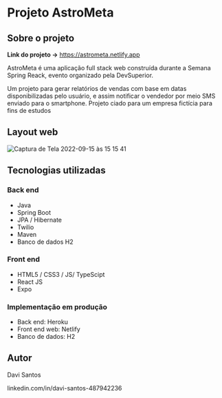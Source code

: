 # Projeto AstroMeta

## Sobre o projeto

**Link do projeto ->** https://astrometa.netlify.app

AstroMeta é uma aplicação full stack web construída durante a Semana Spring Reack, evento organizado pela DevSuperior.

Um projeto para gerar relatórios de vendas com base em datas disponibilizadas pelo usuário, e assim notificar o vendedor por meio SMS enviado para o smartphone. Projeto ciado para um empresa fictícia para fins de estudos

## Layout web 
![Captura de Tela 2022-09-15 às 15 15 41](https://user-images.githubusercontent.com/101915085/190479522-94e33af4-dacf-4bf3-81d8-c17d721acf96.png)

## Tecnologias utilizadas

### Back end

- Java
- Spring Boot
- JPA / Hibernate
- Twilio
- Maven
- Banco de dados H2

### Front end

- HTML5 / CSS3 / JS/ TypeScipt
- React JS
- Expo

### Implementação em produção

- Back end: Heroku
- Front end web: Netlify
- Banco de dados: H2

## Autor

Davi Santos

linkedin.com/in/davi-santos-487942236
